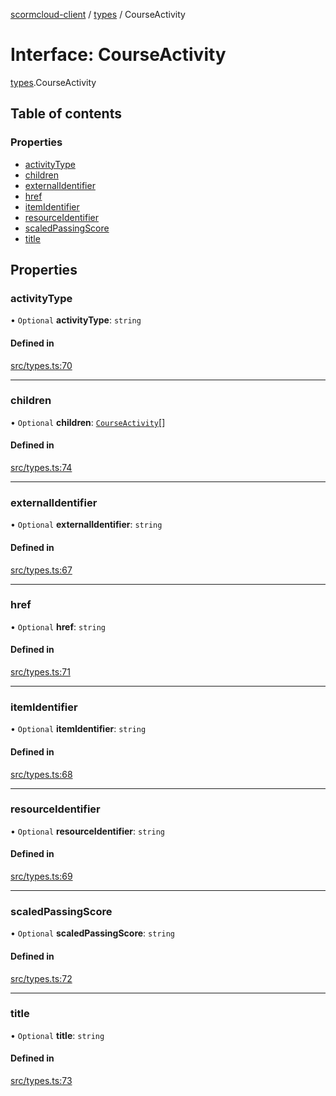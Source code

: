 [scormcloud-client](../README.md) / [types](../modules/types.md) / CourseActivity

# Interface: CourseActivity

[types](../modules/types.md).CourseActivity

## Table of contents

### Properties

- [activityType](types.CourseActivity.md#activitytype)
- [children](types.CourseActivity.md#children)
- [externalIdentifier](types.CourseActivity.md#externalidentifier)
- [href](types.CourseActivity.md#href)
- [itemIdentifier](types.CourseActivity.md#itemidentifier)
- [resourceIdentifier](types.CourseActivity.md#resourceidentifier)
- [scaledPassingScore](types.CourseActivity.md#scaledpassingscore)
- [title](types.CourseActivity.md#title)

## Properties

### activityType

• `Optional` **activityType**: `string`

#### Defined in

[src/types.ts:70](https://github.com/distributhor/scormcloud-client/blob/49508a5/src/types.ts#L70)

___

### children

• `Optional` **children**: [`CourseActivity`](types.CourseActivity.md)[]

#### Defined in

[src/types.ts:74](https://github.com/distributhor/scormcloud-client/blob/49508a5/src/types.ts#L74)

___

### externalIdentifier

• `Optional` **externalIdentifier**: `string`

#### Defined in

[src/types.ts:67](https://github.com/distributhor/scormcloud-client/blob/49508a5/src/types.ts#L67)

___

### href

• `Optional` **href**: `string`

#### Defined in

[src/types.ts:71](https://github.com/distributhor/scormcloud-client/blob/49508a5/src/types.ts#L71)

___

### itemIdentifier

• `Optional` **itemIdentifier**: `string`

#### Defined in

[src/types.ts:68](https://github.com/distributhor/scormcloud-client/blob/49508a5/src/types.ts#L68)

___

### resourceIdentifier

• `Optional` **resourceIdentifier**: `string`

#### Defined in

[src/types.ts:69](https://github.com/distributhor/scormcloud-client/blob/49508a5/src/types.ts#L69)

___

### scaledPassingScore

• `Optional` **scaledPassingScore**: `string`

#### Defined in

[src/types.ts:72](https://github.com/distributhor/scormcloud-client/blob/49508a5/src/types.ts#L72)

___

### title

• `Optional` **title**: `string`

#### Defined in

[src/types.ts:73](https://github.com/distributhor/scormcloud-client/blob/49508a5/src/types.ts#L73)
